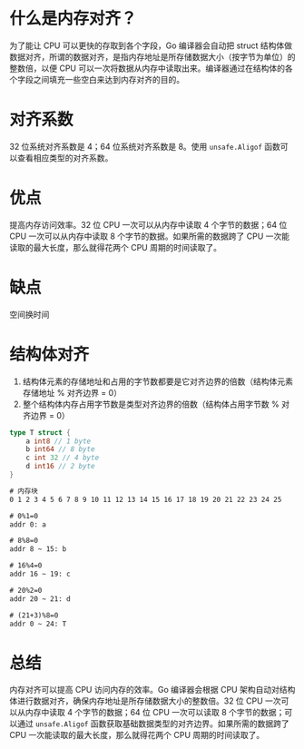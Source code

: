 <!-- date: 2021-09-03 -->

# 什么是内存对齐？

为了能让 CPU 可以更快的存取到各个字段，Go 编译器会自动把 struct 结构体做数据对齐，所谓的数据对齐，是指内存地址是所存储数据大小（按字节为单位）的整数倍，以便 CPU 可以一次将数据从内存中读取出来。编译器通过在结构体的各个字段之间填充一些空白来达到内存对齐的目的。

# 对齐系数

32 位系统对齐系数是 4；64 位系统对齐系数是 8。使用 `unsafe.Aligof` 函数可以查看相应类型的对齐系数。

# 优点

提高内存访问效率。32 位 CPU 一次可以从内存中读取 4 个字节的数据；64 位 CPU 一次可以从内存中读取 8 个字节的数据。如果所需的数据跨了 CPU 一次能读取的最大长度，那么就得花两个 CPU 周期的时间读取了。

# 缺点

空间换时间

# 结构体对齐

1. 结构体元素的存储地址和占用的字节数都要是它对齐边界的倍数（结构体元素存储地址 % 对齐边界 = 0）
2. 整个结构体内存占用字节数是类型对齐边界的倍数（结构体占用字节数 % 对齐边界 = 0）

```Go
type T struct {
    a int8 // 1 byte
    b int64 // 8 byte
    c int 32 // 4 byte
    d int16 // 2 byte
}
```

```txt
# 内存块
0 1 2 3 4 5 6 7 8 9 10 11 12 13 14 15 16 17 18 19 20 21 22 23 24 25

# 0%1=0 
addr 0: a

# 8%8=0
addr 8 ~ 15: b

# 16%4=0
addr 16 ~ 19: c

# 20%2=0
addr 20 ~ 21: d

# (21+3)%8=0
addr 0 ~ 24: T
```

# 总结

内存对齐可以提高 CPU 访问内存的效率。Go 编译器会根据 CPU 架构自动对结构体进行数据对齐，确保内存地址是所存储数据大小的整数倍。32 位 CPU 一次可以从内存中读取 4 个字节的数据；64 位 CPU 一次可以读取 8 个字节的数据；可以通过 `unsafe.Aligof` 函数获取基础数据类型的对齐边界。如果所需的数据跨了 CPU 一次能读取的最大长度，那么就得花两个 CPU 周期的时间读取了。
